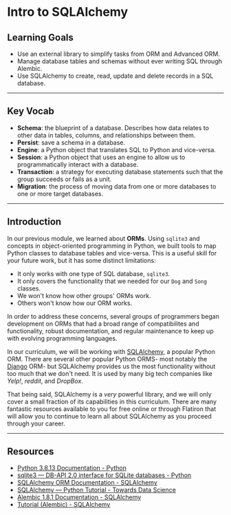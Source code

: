 # Intro to SQLAlchemy

## Learning Goals

- Use an external library to simplify tasks from ORM and Advanced ORM.
- Manage database tables and schemas without ever writing SQL through Alembic.
- Use SQLAlchemy to create, read, update and delete records in a SQL database.

***

## Key Vocab

- **Schema**: the blueprint of a database. Describes how data relates to other
  data in tables, columns, and relationships between them.
- **Persist**: save a schema in a database.
- **Engine**: a Python object that translates SQL to Python and vice-versa.
- **Session**: a Python object that uses an engine to allow us to
  programmatically interact with a database.
- **Transaction**: a strategy for executing database statements such that
  the group succeeds or fails as a unit.
- **Migration**: the process of moving data from one or more databases to one
  or more target databases.

***

## Introduction

In our previous module, we learned about **ORMs**. Using `sqlite3` and concepts
in object-oriented programming in Python, we built tools to map Python classes
to database tables and vice-versa. This is a useful skill for your future work,
but it has some distinct limitations:

- It only works with one type of SQL database, `sqlite3`.
- It only covers the functionality that we needed for our `Dog` and `Song`
  classes.
- We won't know how other groups' ORMs work.
- Others won't know how our ORM works.

In order to address these concerns, several groups of programmers began
development on ORMs that had a broad range of compatibilites and functionality,
robust documentation, and regular maintenance to keep up with evolving
programming languages.

In our curriculum, we will be working with
[SQLAlchemy](https://www.sqlalchemy.org/), a popular Python ORM. There are
several other popular Python ORMS- most notably the
[Django](https://www.djangoproject.com/) ORM- but SQLAlchemy provides us the
most functionality without too much that we don't need. It is used by many big
tech companies like _Yelp!_, _reddit_, and _DropBox_.

That being said, SQLAlchemy is a _very_ powerful library, and we will only
cover a small fraction of its capabilities in this curriculum. There are many
fantastic resources available to you for free online or through Flatiron that
will allow you to continue to learn all about SQLAlchemy as you proceed through
your career.

***

## Resources

- [Python 3.8.13 Documentation - Python](https://docs.python.org/3.8/)
- [sqlite3 — DB-API 2.0 interface for SQLite databases - Python](https://docs.python.org/3/library/sqlite3.html)
- [SQLAlchemy ORM Documentation - SQLAlchemy](https://docs.sqlalchemy.org/en/14/orm/)
- [SQLAlchemy — Python Tutorial - Towards Data Science](https://towardsdatascience.com/sqlalchemy-python-tutorial-79a577141a91)
- [Alembic 1.8.1 Documentation - SQLAlchemy](https://alembic.sqlalchemy.org/en/latest/)
- [Tutorial (Alembic) - SQLAlchemy](https://alembic.sqlalchemy.org/en/latest/tutorial.html)
